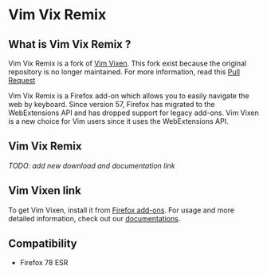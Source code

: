 # Vim Vix Remix

## What is Vim Vix Remix ?

Vim Vix Remix is a fork of [Vim Vixen](https://github.com/ueokande/vim-vixen).
This fork exist because the original repository is no longer maintained.
For more information, read this [Pull Request](https://github.com/ueokande/vim-vixen/pull/1437)

Vim Vix Remix is a Firefox add-on which allows you to easily navigate the web by
keyboard. Since version 57, Firefox has migrated to the WebExtensions API and
has dropped support for legacy add-ons. Vim Vixen is a new choice for Vim users
since it uses the WebExtensions API.

## Vim Vix Remix

*TODO: add new download and documentation link*

## Vim Vixen link

To get Vim Vixen, install it from [Firefox add-ons][AMO].
For usage and more detailed information, check out our [documentations][documentations].

## Compatibility

- Firefox 78 ESR

[AMO]: https://addons.mozilla.org/en-US/firefox/addon/vim-vixen/
[documentations]: https://ueokande.github.io/vim-vixen/
